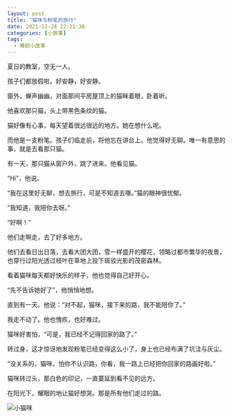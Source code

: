 ```yaml
---
layout: post
title: "猫咪与粉笔的旅行"
date: 2021-11-24 22:21:30
categories: [小故事]
tags:
  - 睡前小故事
---
```



夏日的教室，空无一人。

孩子们都放假啦。好安静，好安静。

窗外，蝉声幽幽，对面那间平房屋顶上的猫眯着眼，卧着听。

他喜欢那只猫，头上带黑色条纹的猫。

猫好像有心事，每天望着很远很远的地方。她在想什么呢。

而他是一支粉笔。孩子们临走前，将他忘在讲台上。他觉得好无聊。唯一有意思的事，就是去看那只猫。

有一天，那只猫从窗户外，跳了进来。他看见猫。

“Hi”，他说。

“我在这里好无聊，想去旅行，可是不知道去哪。”猫的眼神很忧郁。

“我知道，我陪你去呀。”

“好啊！”

他们走啊走，去了好多地方。

他们去看日出日落，去看大团大团，雪一样盛开的樱花，领略过都市繁华的夜景，也穿行过阳光透过枝叶在草地上投下斑驳光影的茂密森林。

看着猫咪每天都好快乐的样子，他也觉得自己好开心。

“先不告诉她好了”，他悄悄地想。

直到有一天。他说：“对不起，猫咪，接下来的路，我不能陪你了。”

我走不动了。他也愧疚，也好难过。

猫咪好害怕，“可是，我已经不记得回家的路了。”

转过身，这才惊讶地发现粉笔已经变得这么小了，身上也已经布满了坑洼与灰尘。

“没关系的，猫咪，怕你不认识路，你看，我一路上已经把你回家的路画好啦。”

猫咪转过头，那白色的印记，一直蔓延到看不见的远方。

在阳光下，耀眼的地让猫好想哭。那是所有他们走过的路。

![小猫咪](https://i.loli.net/2021/11/28/bc6Nf43k9TQypWD.jpg)
